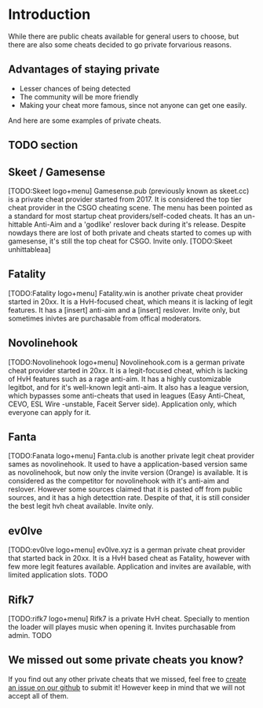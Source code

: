 # Introduction

While there are public cheats available for general users to choose, but there are also some cheats decided to go private forvarious reasons.

## Advantages of staying private

* Lesser chances of being detected
* The community will be more friendly
* Making your cheat more famous, since not anyone can get one easily.

And here are some examples of private cheats.


## TODO section 

## Skeet / Gamesense
[TODO:Skeet logo+menu]
Gamesense.pub (previously known as skeet.cc) is a private cheat provider started from 2017. It is considered the top tier cheat provider in the CSGO cheating scene. The menu has been pointed as a standard for most startup cheat providers/self-coded cheats. It has an un-hittable Anti-Aim and a 'godlike' reslover back during it's release. Despite nowdays there are lost of both private and cheats started to comes up with gamesense, it's still the top cheat for CSGO. Invite only.
[TODO:Skeet unhittableaa]


## Fatality
[TODO:Fatality logo+menu]
Fatality.win is another private cheat provider started in 20xx. It is a HvH-focused cheat, which means it is lacking of legit features. It has a [insert] anti-aim and a [insert] reslover. Invite only, but sometimes inivtes are purchasable from offical moderators. 

## Novolinehook
[TODO:Novolinehook logo+menu]
Novolinehook.com is a german private cheat provider started in 20xx. It is a legit-focused cheat, which is lacking of HvH features such as a rage anti-aim. It has a highly customizable legitbot, and for it's well-known legit anti-aim. It also has a league version, which bypasses some anti-cheats that used in leagues (Easy Anti-Cheat, CEVO, ESL Wire -unstable, Faceit Server side).  Application only, which everyone can apply for it.

## Fanta
[TODO:Fanata logo+menu]
Fanta.club is another private legit cheat provider sames as novolinehook. It used to have a application-based version same as novolinehook, but now only the invite version (Orange) is available. It is considered as the competitor for novolinehook with it's anti-aim and reslover. However some sources claimed that it is pasted off from public sources, and it has a high detecttion rate. Despite of that, it is still consider the best legit hvh cheat available. Invite only.

## ev0lve
[TODO:ev0lve logo+menu]
ev0lve.xyz is a german private cheat provider that started back in 20xx. It is a HvH based cheat as Fatality, however with few more legit features available. Application and invites are available, with limited application slots. TODO

## Rifk7
[TODO:rifk7 logo+menu]
Rifk7 is a private HvH cheat. Specially to mention the loader will playes music when opening it. Invites purchasable from admin. TODO

## We missed out some private cheats you know?

If you find out any other private cheats that we missed, feel free to [create an issue on our github](https://github.com/csgohacks/master-guide/issues) to submit it! However keep in mind that we will not accept all of them.

